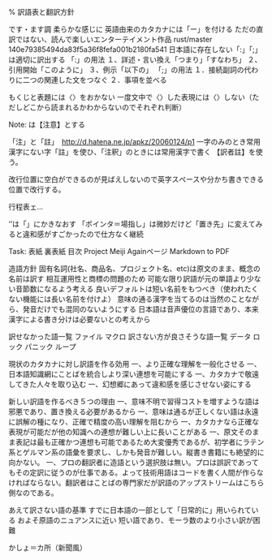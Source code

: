 % 訳語表と翻訳方針


です・ます調
柔らかな感じに
英語由来のカタカナには「ー」を付ける
ただの直訳ではない、読んで楽しいエンターテイメント作品
rust/master 140e79385494da83f5a36f8fefa001b2180fa541
日本語に存在しない「:」「;」は適切に訳出する
「:」の用法
	１、詳述・言い換え「つまり」「すなわち」
	２、引用開始「このように」
	３、例示「以下の」
「;」の用法
	１．接続副詞の代わりに二つの関連した文をつなぐ
	２．事項を並べる

もくじと表題には〈〉をおかない
一度文中で〈〉した表現には〈〉しない（ただしどこから読まれるかわからないのでそれぞれ判断）

Note: は【注意】とする

「注」と「註」　http://d.hatena.ne.jp/apkz/20060124/p1
	一字のみのとき常用漢字にない字「註」を使ひ、「注釈」のときには常用漢字で書く
【訳者註】を使う。

改行位置に空白ができるのが見ばえしないので英字スぺースや分かち書きできる位置で改行する。

行程表ェ…

‘’は「」にかきなおす
「ポインタ＝場指し」は微妙だけど「置き先」に変えてみると違和感がすごかったので仕方なく継続

Task:
  表紙
  裏表紙
  目次
  Project Meiji Againページ
  Markdown to PDF

造語方針
	固有名詞(社名、商品名、プロジェクト名、etc)は原文のまま、概念の名前は訳す
		相互運用性と商標の問題のため
	可能な限り訳語が元の単語より少ない音節数になるよう考える
		良いデフォルトは短い名前をもつべき（使われたくない機能には長い名前を付けよ）
	意味の通る漢字を当てるのは当然のことながら、発音だけでも混同のないようにする
		日本語は音声優位の言語であり、本来漢字による書き分けは必要ないとの考えから

訳せなかった語一覧
	ファイル
	マクロ
訳さない方が良さそうな語一覧
	データ
	ロック
	パニック
	ループ

現状のカタカナに対し訳語を作る効用
	一、より正確な理解を一般化させる
	一、日本語知識網にことばを統合しより深い連想を可能にする
	一、カタカナで敬遠してきた人々を取り込む
	一、幻想郷にあって違和感を感じさせない姿にする

新しい訳語を作るべき５つの理由
	一、意味不明で習得コストを増すような語は邪悪であり、置き換える必要があるから
	一、意味は通るが正しくない語は永遠に誤解の種になり、正確で精度の高い理解を阻むから
	一、カタカナなら正確な表現が可能だが他の知識への連想が難しい上に長いことがある
	一、原文そのまま表記は最も正確かつ連想も可能であるため大変優秀であるが、初学者にラテン系とゲルマン系の語彙を要求し、しかも発音が難しい。縦書き書籍にも絶望的に向かない。
	一、プロの翻訳者に造語という選択肢は無い。プロは誤訳であってもその定訳に従うのが仕事である。よって技術用語はコードを書く人間が作らなければならない。翻訳者はことばの専門家だが訳語のアップストリームはこちら側なのである。

あえて訳さない語の基準
	すでに日本語の一部として「日常的に」用いられている
	およそ原語のニュアンスに近い
	短い語であり、モーラ数のより小さい訳が困難

かしょ＝カ所（新聞風）